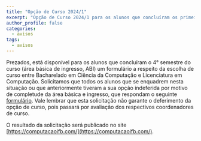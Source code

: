 ```yaml
---
title: "Opção de Curso 2024/1" 
excerpt: "Opção de Curso 2024/1 para os alunos que concluíram os primeiros 4 semestres do curso."
author_profile: false
categories:
  - avisos
tags:
  - avisos
---
```


Prezados, está disponível para os alunos que concluíram o 4° semestre do curso
(área básica de ingresso, ABI) um formulário a respeito da escolha de curso
entre Bacharelado em Ciência da Computação e Licenciatura em Computação.
Solicitamos que todos os alunos que se enquadrem nesta situação ou que
anteriormente tiveram a sua opção indeferida por motivo de completude da área
básica e ingresso, que respondam o seguinte
[formulário](https://forms.gle/88rQKrFrVwNqvThG6).
Vale lembrar que esta solicitação não garante o deferimento da opção de curso,
pois passará por avaliação dos respectivos coordenadores de curso.

O resultado da solicitação será publicado no site
[https://computacaoifb.com/](https://computacaoifb.com/).
